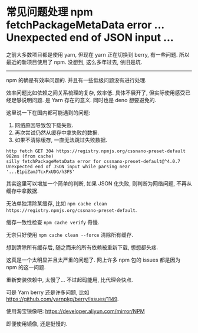 # 常见问题处理 npm fetchPackageMetaData error ... Unexpected end of JSON input ...
之前大多数项目都是使用 yarn, 但现在 yarn 正在切换到 berry, 有一些问题. 所以最近的新项目使用了 npm. 没想到, 这么多年过去, 依旧是坑.

---

npm 的确是有效率问题的. 并且有一些低级问题没有进行处理.

效率问题比如依赖之间关系梳理的复杂, 效率低. 具体不展开了, 但实际使用感受已经足够说明问题.
是 Yarn 存在的意义. 同时也是 deno 想要避免的.

这里说一下在国内都可能遇到的问题:

1. 网络原因导致包下载失败.
2. 再次尝试仍然从缓存中拿失败的数据.
3. 如果不清除缓存, 一直无法跳过失败数据.

```text
http fetch GET 304 https://registry.npmjs.org/cssnano-preset-default 982ms (from cache)
silly fetchPackageMetaData error for cssnano-preset-default@^4.0.7 Unexpected end of JSON input while parsing near '...E1piZamJTcxPxUDG/h3FS'
```

其实这里可以增加一个简单的判断, 如果 JSON 化失败, 则判断为网络问题, 不再从缓存中拿数据.

无法单独清除某缓存, 比如 `npm cache clean https://registry.npmjs.org/cssnano-preset-default`.

缓存一致性检查 `npm cache verify` 奇慢.

无奈只好使用 `npm cache clean --force` 清除所有缓存.

想到清除所有缓存后, 随之而来的所有依赖被重新下载, 想想都头疼.

这真是一个太明显并且太严重的问题了. 网上许多 npm 包的 issues 都是因为 npm 的这一问题.

重新安装依赖中, 太慢了... 不过起码能用, 比代理会快点.

可是 Yarn berry 还是许多问题, 比如 https://github.com/yarnpkg/berry/issues/1149.

使用淘宝镜像吧: https://developer.aliyun.com/mirror/NPM

即便使用镜像, 还是挺慢的.
